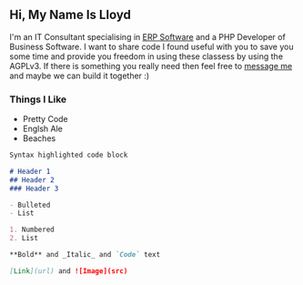 ## Hi, My Name Is Lloyd

I'm an IT Consultant specialising in [ERP Software](https://www.erp.ie) and a PHP Developer of Business Software. I want to share code I found useful with you to save you some time and provide you freedom in using these classess by using the AGPLv3. If there is something you really need then feel free to [message me](lloydhardy@gmail.com) and maybe we can build it together :)

### Things I Like

- Pretty Code
- Englsh Ale
- Beaches


```markdown
Syntax highlighted code block

# Header 1
## Header 2
### Header 3

- Bulleted
- List

1. Numbered
2. List

**Bold** and _Italic_ and `Code` text

[Link](url) and ![Image](src)
```
